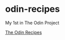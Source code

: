 # odin-recipes
 My 1st in The Odin Project

<a href=" https://andreimandrique.github.io/odin-recipes/" target="_blank" rel="noopener noreferrer">The Odin Recipes</a>
